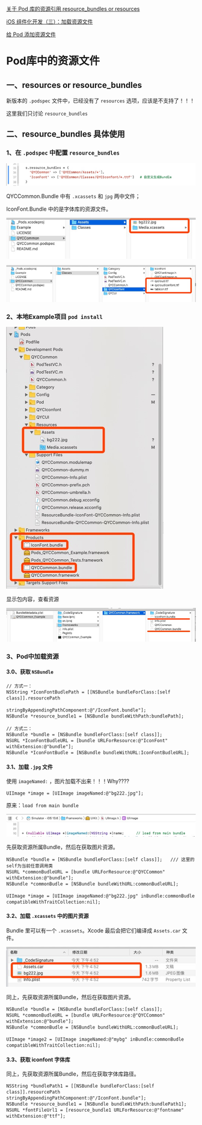 

[关于 Pod 库的资源引用 resource_bundles or resources](https://juejin.im/post/6844903559931117581#heading-8)

[iOS 组件化开发（三）：加载资源文件](https://juejin.im/post/6844903588020355086)

[给 Pod 添加资源文件](http://blog.xianqu.org/2015/08/pod-resources/)



# Pod库中的资源文件



## 一、resources or resource_bundles

新版本的 `.podspec` 文件中，已经没有了 `resources` 选项，应该是不支持了！！！

这里我们只讨论 `resource_bundles`



## 二、resource_bundles 具体使用

### 1、在 `.podspec` 中配置 `resource_bundles`

![](media_pod/002.jpg)



QYCCommon.Bundle 中有 `.xcassets` 和 `jpg` 两中文件；

IconFont.Bundle 中的是字体库的资源文件。

![](media_pod/003.jpg)

![](media_pod/004.jpg)



### 2、本地Example项目 `pod install`

![](media_pod/005.jpg)



显示包内容，查看资源

![](media_pod/007.jpg)



### 3、Pod中加载资源

#### 3.0、获取 `NSBundle`

```
// 方式一：
NSString *IconFontBudlePath = [[NSBundle bundleForClass:[self class]].resourcePath 
											               	stringByAppendingPathComponent:@"/IconFont.bundle"];
NSBundle *resource_bundle1 = [NSBundle bundleWithPath:bundlePath];
        
// 方式二：
NSBundle *bundle = [NSBundle bundleForClass:[self class]];
NSURL *IconFontBudleURL = [bundle URLForResource:@"IconFont" withExtension:@"bundle"];
NSBundle *IconFontBudle = [NSBundle bundleWithURL:IconFontBudleURL];
```



#### 3.1、加载 `.jpg` 文件

使用 `imageNamed:` ，图片加载不出来！！！Why????

```
UIImage *image = [UIImage imageNamed:@"bg222.jpg"];
```

原来：`load from main bundle`

![](media_pod/006.jpg)



先获取资源所属Bundle，然后在获取图片资源。

```
NSBundle *bundle = [NSBundle bundleForClass:[self class]];   /// 这里的self为当前任意调用类
NSURL *commonBudleURL = [bundle URLForResource:@"QYCCommon" withExtension:@"bundle"];
NSBundle *commonBudle = [NSBundle bundleWithURL:commonBudleURL];

UIImage *image = [UIImage imageNamed:@"bg222.jpg" inBundle:commonBudle compatibleWithTraitCollection:nil];
```



#### 3.2、加载 `.xcassets` 中的图片资源

Bundle 里可以有一个 `.xcassets`。Xcode 最后会把它们编译成 `Assets.car` 文件。

![](media_pod/008.jpg)

同上，先获取资源所属Bundle，然后在获取图片资源。

```
NSBundle *bundle = [NSBundle bundleForClass:[self class]];
NSURL *commonBudleURL = [bundle URLForResource:@"QYCCommon" withExtension:@"bundle"];
NSBundle *commonBudle = [NSBundle bundleWithURL:commonBudleURL];

UIImage *image2 = [UIImage imageNamed:@"mybg" inBundle:commonBudle compatibleWithTraitCollection:nil];
```



#### 3.3、获取 iconfont 字体库

同上，先获取资源所属Bundle，然后在获取字体库路径。

```
NSString *bundlePath1 = [[NSBundle bundleForClass:[self class]].resourcePath stringByAppendingPathComponent:@"/IconFont.bundle"];
NSBundle *resource_bundle1 = [NSBundle bundleWithPath:bundlePath1];
NSURL *fontFileUrl1 = [resource_bundle1 URLForResource:@"fontname" withExtension:@"ttf"];
```























